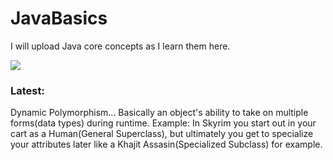 # JavaBasics
I will upload Java core concepts as I learn them here.

<img src="https://media.istockphoto.com/vectors/fundamentals-banner-template-ribbon-label-sign-sticker-vector-id1307570882?b=1&k=20&m=1307570882&s=170667a&w=0&h=LKSC5r9CgCOfPC8NovL0GShlCLfEedHzbpNtwv2B8N8=">

<h3> Latest:</h3> Dynamic Polymorphism... Basically an object's ability to take on multiple forms(data types) during runtime. Example: In Skyrim you start out in your cart as a Human(General Superclass), but ultimately you get to specialize your attributes later like a Khajit Assasin(Specialized Subclass) for example. 

